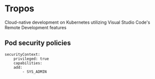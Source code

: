 # Tropos
Cloud-native development on Kubernetes utilizing Visual Studio Code's Remote Development features

## Pod security policies
```
securityContext:
    privileged: true
    capabilities:
    add:
        - SYS_ADMIN
```
